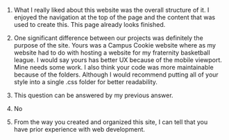 1. What I really liked about this website was the overall structure of it. I enjoyed the navigation at the top of the page and the content that was used to create this.
This page already looks finished.

2. One significant difference between our projects was definitely the purpose of the site. Yours was a Campus Cookie website where as my website had to do with hosting a
website for my fraternity basketball league. I would say yours has better UX because of the mobile viewport. Mine needs some work. I also think your code was more
maintainable because of the folders. Although I would recommend putting all of your style into a single .css folder for better readability.

3. This question can be answered by my previous answer.

4. No

5. From the way you created and organized this site, I can tell that you have prior experience with web development.
